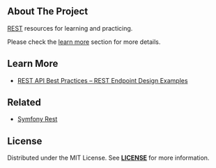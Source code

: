## About The Project
[REST][topic] resources for learning and practicing.
</br>  

Please check the [learn more](#learn-more) section for more details.  


## Learn More
- [REST API Best Practices – REST Endpoint Design Examples](https://www.freecodecamp.org/news/rest-api-best-practices-rest-endpoint-design-examples/)


## Related
- [Symfony Rest](https://github.com/habibun/symfony-rest)


## License
Distributed under the MIT License. See **[LICENSE][license]** for more information.


[//]: # (Links)
[topic]: https://en.wikipedia.org/wiki/Representational_state_transfer
[license]: https://github.com/habibun/rest/blob/main/LICENSE
